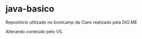 # java-basico

Repositório utilizado no bootcamp da Claro realizado pela DIO.ME

Alterando conteúdo pelo VS.
